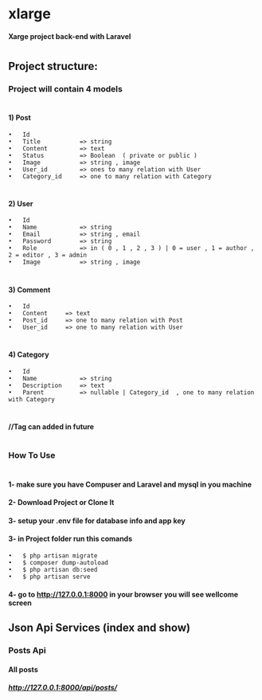 #                   xlarge
####    Xarge project back-end with Laravel
#

## Project structure:
### Project will contain 4 models
#
#### 1)	Post
    •	Id
    •	Title			=> string
    •	Content		    => text
    •	Status			=> Boolean  ( private or public )
    •	Image			=> string , image
    •	User_id		    => ones to many relation with User
    •	Category_id		=> one to many relation with Category
#
#### 2)	User
    •	Id
    •	Name			=> string
    •	Email			=> string , email
    •	Password		=> string
    •	Role			=> in ( 0 , 1 , 2 , 3 ) | 0 = user , 1 = author , 2 = editor , 3 = admin 
    •	Image			=> string , image
#
#### 3)	Comment
    •	Id
    •	Content		=> text
    •	Post_id		=> one to many relation with Post
    •	User_id		=> one to many relation with User
#
#### 4)	Category
    •	Id
    •	Name			=> string
    •	Description		=> text
    •	Parent			=> nullable | Category_id  , one to many relation with Category
#
####  //Tag can added in future
#
#
### How To Use
#
#### 1- make sure you have Compuser and Laravel and mysql in you machine
#### 2- Download Project or Clone It
#### 3- setup your .env file for database info and app key
#### 3- in Project folder run this comands
    •	$ php artisan migrate
    •	$ composer dump-autoload
    •	$ php artisan db:seed
    •	$ php artisan serve
#### 4- go to http://127.0.0.1:8000 in your browser you will see wellcome screen
##
## Json Api Services (index and show)
###    Posts Api
####   All posts
#####  http://127.0.0.1:8000/api/posts/       

